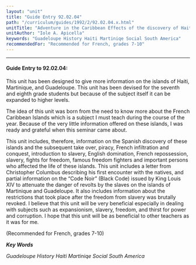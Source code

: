 ```yaml
---
layout: "unit"
title: "Guide Entry 92.02.04"
path: "/curriculum/guides/1992/2/92.02.04.x.html"
unitTitle: "Adventure in the Caribbean Effects of the discovery of Haiti- Martinique and Guadeloupe"
unitAuthor: "Iole A. Apicella"
keywords: "Guadeloupe History Haiti Martiniqe Social South America"
recommendedFor: "Recommended for French, grades 7-10"
---
```

<body>
<hr/>
<h4>
Guide Entry to 92.02.04:
</h4>
This unit has been designed to give more information on the islands of Haiti, Martinique, and Guadeloupe. This unit has been devised for the seventh and eighth grade students but because of the subject itself it can be expanded to higher levels.
<p>
The idea of this unit was born from the need to know more about the French Caribbean Islands which is a subject I must teach during the course of the year. Because of the very little information offered on these islands, I was ready and grateful when this seminar came about.
</p>
<p>
This unit includes, therefore, information on the Spanish discovery of these islands and the subsequent take over, piracy, French infiltration and conquest, introduction to slavery, English domination, French repossession, slavery, fights for freedom, famous freedom fighters and important persons who affected the life of these islands. This unit includes a letter from Christopher Columbus describing his first encounter with the natives, and partial information on the “Code Noir” (Black Code) issued by King Louis XIV to attenuate the danger of revolts by the slaves on the islands of Martinique and Guadeloupe. It also includes information about the restrictions that took place after the freedom from slavery was brutally revoked. I believe that this unit will be very beneficial especially in dealing with subjects such as expansionism, slavery, freedom, and thirst for power and corruption. I hope that this unit will be as beneficial to other teachers as it was for me.
</p>
<p>
(Recommended for French, grades 7-10)
</p>
<p>
<b>
<i>
Key Words
</i>
</b>
<br/>
</p>
<p>
<i>
Guadeloupe History Haiti Martiniqe Social South America
</i>
</p>
</body>